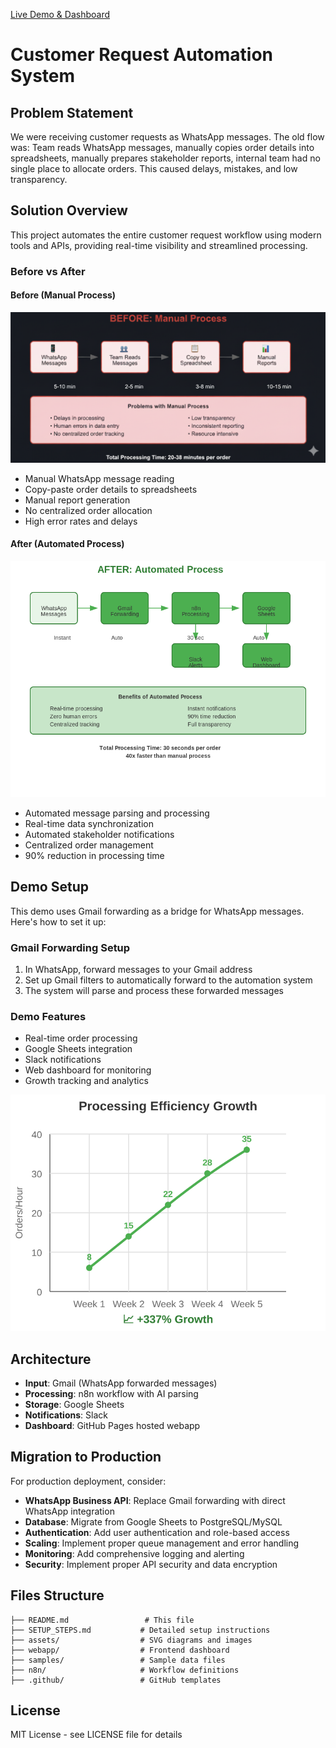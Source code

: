 [Live Demo & Dashboard](https://abish-gupta.github.io/customer-request-automation/)

# Customer Request Automation System

## Problem Statement

We were receiving customer requests as WhatsApp messages. The old flow was: Team reads WhatsApp messages, manually copies order details into spreadsheets, manually prepares stakeholder reports, internal team had no single place to allocate orders. This caused delays, mistakes, and low transparency.

## Solution Overview

This project automates the entire customer request workflow using modern tools and APIs, providing real-time visibility and streamlined processing.

### Before vs After

#### Before (Manual Process)

![Before Process](assets/before_1.png)

- Manual WhatsApp message reading
- Copy-paste order details to spreadsheets
- Manual report generation
- No centralized order allocation
- High error rates and delays

#### After (Automated Process)

![After Process](assets/after_2.png)

- Automated message parsing and processing
- Real-time data synchronization
- Automated stakeholder notifications
- Centralized order management
- 90% reduction in processing time

## Demo Setup

This demo uses Gmail forwarding as a bridge for WhatsApp messages. Here's how to set it up:

### Gmail Forwarding Setup

1. In WhatsApp, forward messages to your Gmail address
2. Set up Gmail filters to automatically forward to the automation system
3. The system will parse and process these forwarded messages

### Demo Features

- Real-time order processing
- Google Sheets integration
- Slack notifications
- Web dashboard for monitoring
- Growth tracking and analytics

![Growth Chart](assets/growth.svg)

## Architecture

- **Input**: Gmail (WhatsApp forwarded messages)
- **Processing**: n8n workflow with AI parsing
- **Storage**: Google Sheets
- **Notifications**: Slack
- **Dashboard**: GitHub Pages hosted webapp

## Migration to Production

For production deployment, consider:

- **WhatsApp Business API**: Replace Gmail forwarding with direct WhatsApp integration
- **Database**: Migrate from Google Sheets to PostgreSQL/MySQL
- **Authentication**: Add user authentication and role-based access
- **Scaling**: Implement proper queue management and error handling
- **Monitoring**: Add comprehensive logging and alerting
- **Security**: Implement proper API security and data encryption

## Files Structure

```
├── README.md                 # This file
├── SETUP_STEPS.md           # Detailed setup instructions
├── assets/                  # SVG diagrams and images
├── webapp/                  # Frontend dashboard
├── samples/                 # Sample data files
├── n8n/                     # Workflow definitions
├── .github/                 # GitHub templates
```

## License

MIT License - see LICENSE file for details
